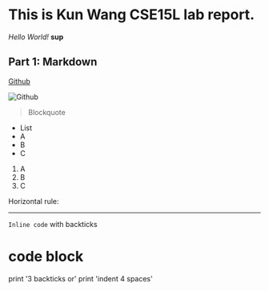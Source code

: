 # This is Kun Wang CSE15L lab report.  
*Hello World!*
**sup**
## Part 1: Markdown
[Github](http://github.com)

![Github](http://images.app.goo.gl/qRHvv6VxsRXKMEXE9/a.png)
> Blockquote

* List
* A
* B
* C

1.  A
2.  B
3.  C

Horizontal rule: 

---

`Inline code` with backticks	 

# code block
print '3 backticks or'
print 'indent 4 spaces'
